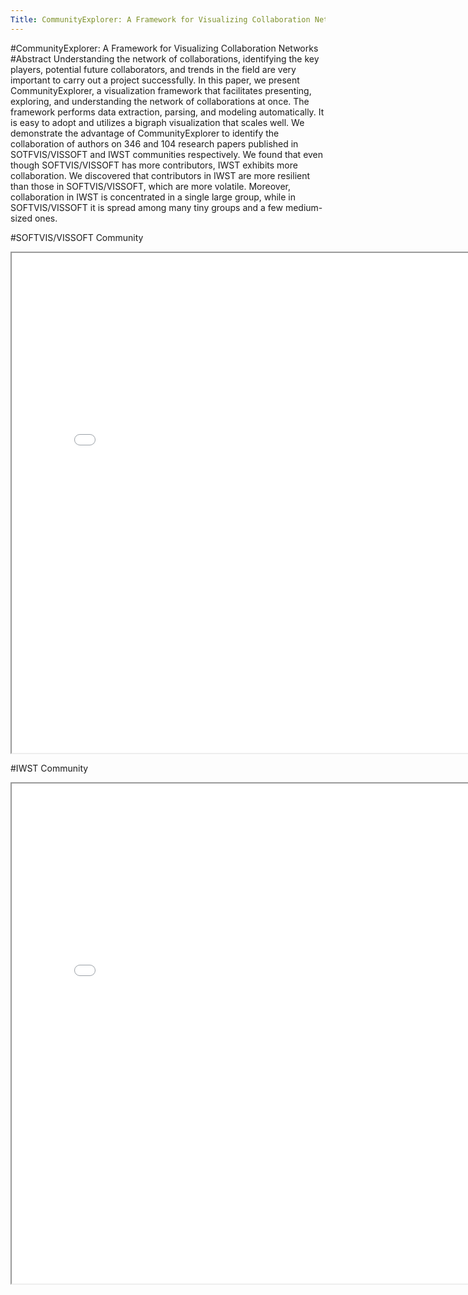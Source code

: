 ```yaml
---
Title: CommunityExplorer: A Framework for Visualizing Collaboration Networks
---
```

#CommunityExplorer: A Framework for Visualizing Collaboration Networks
#Abstract
Understanding the network of collaborations, identifying the key players, potential future collaborators, and trends in the field are very important to carry out a project successfully. In this paper, we present CommunityExplorer, a visualization framework that facilitates presenting, exploring, and understanding the network of collaborations at once. The framework performs data extraction, parsing, and modeling automatically. It is easy to adopt and utilizes a bigraph visualization that scales well. We demonstrate the advantage of CommunityExplorer to identify the collaboration of authors on 346 and 104 research papers published in SOTFVIS/VISSOFT and IWST communities respectively. We found that even though SOFTVIS/VISSOFT has more contributors, IWST exhibits more collaboration. We discovered that contributors in IWST are more resilient than those in SOFTVIS/VISSOFT, which are more volatile. Moreover, collaboration in IWST is concentrated in a single large group, while in SOFTVIS/VISSOFT it is spread among many tiny groups and a few medium-sized ones.

#SOFTVIS/VISSOFT Community

<iframe height=800 width=800 title="collaboration-vissoft-2016" src="/download/merino/CommunityExplorer/collaboration-vissoft-2016.html"></iframe>

#IWST Community

<iframe height=800 width=800 title="collaboration-iwst-2016" src="/download/merino/CommunityExplorer/collaboration-iwst-2016.html"></iframe>
